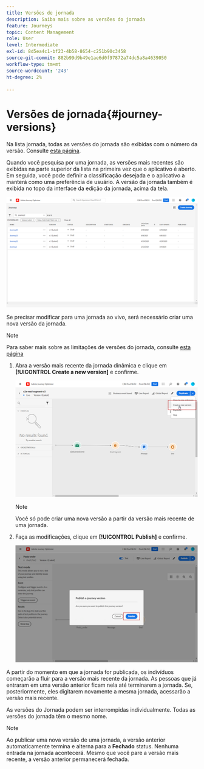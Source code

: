 ```yaml
---
title: Versões de jornada
description: Saiba mais sobre as versões do jornada
feature: Journeys
topic: Content Management
role: User
level: Intermediate
exl-id: 8d5ea4c1-bf23-4b58-8654-c251b90c3458
source-git-commit: 882b99d9b49e1ae6d0f97872a74dc5a8a4639050
workflow-type: tm+mt
source-wordcount: '243'
ht-degree: 2%

---
```


# Versões de jornada{#journey-versions}

Na lista jornada, todas as versões do jornada são exibidas com o número da versão. Consulte [esta página](../building-journeys/using-the-journey-designer.md).

Quando você pesquisa por uma jornada, as versões mais recentes são exibidas na parte superior da lista na primeira vez que o aplicativo é aberto. Em seguida, você pode definir a classificação desejada e o aplicativo a manterá como uma preferência de usuário. A versão da jornada também é exibida no topo da interface da edição da jornada, acima da tela.

![](assets/journeyversions1.png)

Se precisar modificar para uma jornada ao vivo, será necessário criar uma nova versão da jornada.

>[!NOTE]
>
>Para saber mais sobre as limitações de versões do jornada, consulte [esta página](../start/limitations.md#journey-versions-limitations)

1. Abra a versão mais recente da jornada dinâmica e clique em **[!UICONTROL Create a new version]** e confirme.

   ![](assets/journeyversions2.png)

   >[!NOTE]
   >
   >Você só pode criar uma nova versão a partir da versão mais recente de uma jornada.

1. Faça as modificações, clique em **[!UICONTROL Publish]** e confirme.

   ![](assets/journeyversions3.png)

A partir do momento em que a jornada for publicada, os indivíduos começarão a fluir para a versão mais recente da jornada. As pessoas que já entraram em uma versão anterior ficam nela até terminarem a jornada. Se, posteriormente, eles digitarem novamente a mesma jornada, acessarão a versão mais recente.

As versões do Jornada podem ser interrompidas individualmente. Todas as versões do jornada têm o mesmo nome.

>[!NOTE]
>
>Ao publicar uma nova versão de uma jornada, a versão anterior automaticamente termina e alterna para a **Fechado** status. Nenhuma entrada na jornada acontecerá. Mesmo que você pare a versão mais recente, a versão anterior permanecerá fechada.
